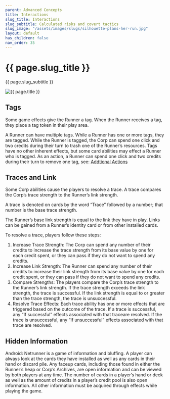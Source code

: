 ```yaml
---
parent: Advanced Concepts
title: Interactions
slug_title: Interactions
slug_subtitle: Calculated risks and covert tactics
slug_image: "/assets/images/slugs/silhouette-plans-her-run.jpg"
layout: default
has_children: false
nav_order: 35
---
```

<div class="slug">
    <div class="title-container">
        <h1 class="page-slug_title">{{ page.slug_title }}</h1>
        <p class="page-slug_subtitle">{{ page.slug_subtitle }}</p>
    </div>
    <div class="image-container faded-left">
        <img src="{{ page.slug_image | relative_url }}" alt="{{ page.title }}" />
    </div>
</div>

## Tags

Some game effects give the Runner a tag. When the Runner receives a tag, they place a tag token in their play area.

A Runner can have multiple tags. While a Runner has one or more tags, they are tagged. While the Runner is tagged, the Corp can spend one click and two credits during their turn to trash one of the Runner’s resources. Tags have no other inherent effects, but some card abilities may effect a Runner who is tagged. As an action, a Runner can spend one click and two credits during their turn to remove one tag, see: [Addtional Actions](/docs/advanced/additional)

## Traces and Link

Some Corp abilities cause the players to resolve a trace. A trace compares the Corp’s trace strength to the Runner’s link strength. 

A trace is denoted on cards by the word “Trace” followed by a number; that number is the base trace strength.

The Runner’s base link strength is equal to the link <span class="nric-grey link"></span> they have in play. Links can be gained from a Runner’s identity card or from other installed cards.

To resolve a trace, players follow these steps:

1. Increase Trace Strength: The Corp can spend any number of their credits to increase the trace strength from its base value by one for each credit spent, or they can pass if they do not want to spend any credits.
1. Increase Link Strength: The Runner can spend any number of their credits to increase their link strength from its base value by one for each credit spent, or they can pass if they do not want to spend any credits.
1. Compare Strengths: The players compare the Corp’s trace strength to the Runner’s link strength. If the trace strength exceeds the link strength, the trace is successful. If the link strength is equal to or greater than the trace strength, the trace is unsuccessful.
1. Resolve Trace Effects: Each trace ability has one or more effects that are triggered based on the outcome of the trace. If a trace is successful, any “If successful” effects associated with that traceare resolved. If the trace is unsuccessful, any “If unsuccessful” effects associated with that trace are resolved.

## Hidden Information

Android: Netrunner is a game of information and bluffing. A player can always look at the cards they have installed as well as any cards in their hand or discard pile. Any faceup cards, including those found in either the Runner’s heap or Corp’s Archives, are open information and can be viewed by both players at any time. The number of cards in a player’s hand or deck as well as the amount of credits in a player’s credit pool is also open information. All other information must be acquired through effects while playing the game.

<div class="nav-buttons">
  <a href="/docs/advanced/resources" class="nav-button prev" aria-label="Previous page">
    <div class="nav-item"></div>
  </a>
  <a href="/docs/advanced/mechanics" class="nav-button next" aria-label="Next page">
    <div class="nav-item"></div>
  </a>
</div>
